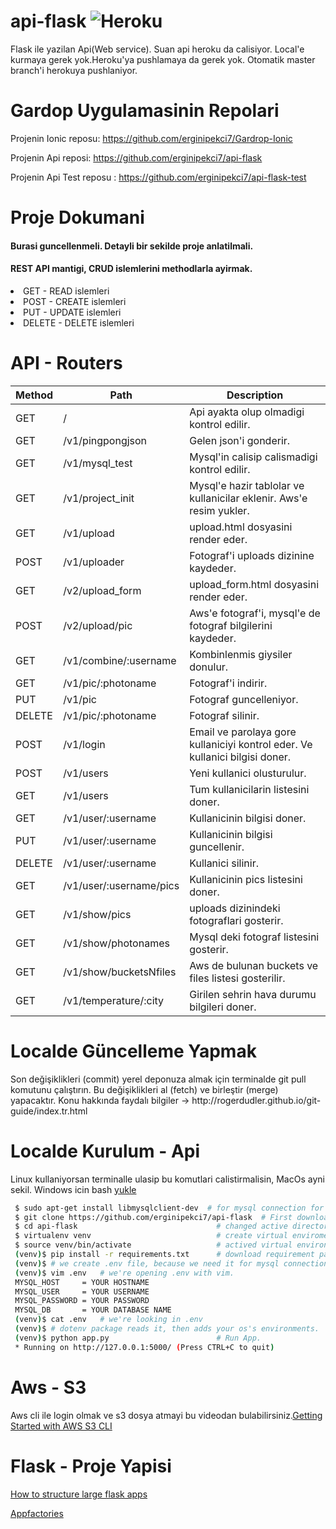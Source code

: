 # api-flask ![Heroku](https://heroku-badge.herokuapp.com/?app=gardrop-api)
Flask ile yazilan Api(Web service). Suan api heroku da calisiyor. Local'e kurmaya gerek yok.Heroku'ya pushlamaya da gerek yok. Otomatik master branch'i herokuya pushlaniyor.

# Gardop Uygulamasinin Repolari

Projenin Ionic reposu: https://github.com/erginipekci7/Gardrop-Ionic

Projenin Api reposi: https://github.com/erginipekci7/api-flask

Projenin Api Test reposu : https://github.com/erginipekci7/api-flask-test

# Proje Dokumani
<h4>Burasi guncellenmeli. Detayli bir sekilde proje anlatilmali.</h4>

<h4>REST API mantigi, CRUD islemlerini methodlarla ayirmak.</h4>
<li> GET       - READ  islemleri</li>
<li> POST      - CREATE islemleri</li>
<li> PUT       - UPDATE islemleri</li>
<li> DELETE    - DELETE islemleri</li>

# API - Routers

| Method  | Path                      | Description                                                                 |
| ------- |------------------------   |-----------------------------------------------------------------------------|
| GET     | /                         | Api ayakta olup olmadigi kontrol edilir.                                    |
| GET     | /v1/pingpongjson          | Gelen json'i gonderir.                                                      |
| GET     | /v1/mysql_test            | Mysql'in calisip calismadigi kontrol edilir.                                |
| GET     | /v1/project_init          | Mysql'e hazir tablolar ve kullanicilar eklenir. Aws'e resim yukler.         |
| GET     | /v1/upload                | upload.html dosyasini render eder.                                          |
| POST    | /v1/uploader              | Fotograf'i uploads dizinine kaydeder.                                       |
| GET     | /v2/upload_form           | upload_form.html dosyasini render eder.                                     |
| POST    | /v2/upload/pic            | Aws'e fotograf'i, mysql'e de fotograf bilgilerini kaydeder.                 |
| GET     | /v1/combine/:username     | Kombinlenmis giysiler donulur.                                              |
| GET     | /v1/pic/:photoname        | Fotograf'i indirir.                                                         |
| PUT     | /v1/pic                   | Fotograf guncelleniyor.                                                     |
| DELETE  | /v1/pic/:photoname        | Fotograf silinir.                                                           |
| POST    | /v1/login                 | Email ve parolaya gore kullaniciyi kontrol eder. Ve kullanici bilgisi doner.|   
| POST    | /v1/users                 | Yeni kullanici olusturulur.                                                 |
| GET     | /v1/users                 | Tum kullanicilarin listesini doner.                                         |       
| GET     | /v1/user/:username        | Kullanicinin bilgisi doner.                                                 |
| PUT     | /v1/user/:username        | Kullanicinin bilgisi guncellenir.                                           |
| DELETE  | /v1/user/:username        | Kullanici silinir.                                                          |
| GET     | /v1/user/:username/pics   | Kullanicinin pics listesini doner.                                          |
| GET     | /v1/show/pics             | uploads dizinindeki fotograflari gosterir.                                  |
| GET     | /v1/show/photonames       | Mysql deki fotograf listesini gosterir.                                     |
| GET     | /v1/show/bucketsNfiles    | Aws de bulunan buckets ve files listesi gosterilir.                         |
| GET     | /v1/temperature/:city     | Girilen sehrin hava durumu bilgileri doner.                                 |


# Localde Güncelleme Yapmak
<p>Son değişiklikleri (commit) yerel deponuza almak için terminalde git pull komutunu çalıştırın. Bu değişiklikleri al (fetch) ve birleştir (merge) yapacaktır. Konu hakkında faydalı bilgiler -> http://rogerdudler.github.io/git-guide/index.tr.html  </p>

# Localde Kurulum - Api
<p>Linux kullaniyorsan terminalle ulasip bu komutlari calistirmalisin, MacOs ayni sekil. Windows icin bash <a href="https://www.howtogeek.com/249966/how-to-install-and-use-the-linux-bash-shell-on-windows-10/">yukle</a></p>


```bash
 $ sudo apt-get install libmysqlclient-dev  # for mysql connection for ubuntu
 $ git clone https://github.com/erginipekci7/api-flask  # First download repo
 $ cd api-flask                               # changed active directory to repo
 $ virtualenv venv                            # create virtual enviroment
 $ source venv/bin/activate                   # actived virtual environment
 (venv)$ pip install -r requirements.txt      # download requirement packages.
 (venv)$ # we create .env file, because we need it for mysql connection
 (venv)$ vim .env   # we're opening .env with vim.
 MYSQL_HOST     = YOUR HOSTNAME
 MYSQL_USER     = YOUR USERNAME
 MYSQL_PASSWORD = YOUR PASSWORD
 MYSQL_DB       = YOUR DATABASE NAME
 (venv)$ cat .env   # we're looking in .env
 (venv)$ # dotenv package reads it, then adds your os's environments.
 (venv)$ python app.py                        # Run App.
 * Running on http://127.0.0.1:5000/ (Press CTRL+C to quit)

```

# Aws - S3
Aws cli ile login olmak ve s3 dosya atmayi bu videodan bulabilirsiniz.[Getting Started with AWS S3 CLI](https://www.youtube.com/watch?v=WrVqrvIQRAI)

# Flask - Proje Yapisi
[How to structure large flask apps](https://www.digitalocean.com/community/tutorials/how-to-structure-large-flask-applications)

[Appfactories](http://flask.pocoo.org/docs/0.10/patterns/appfactories/)
